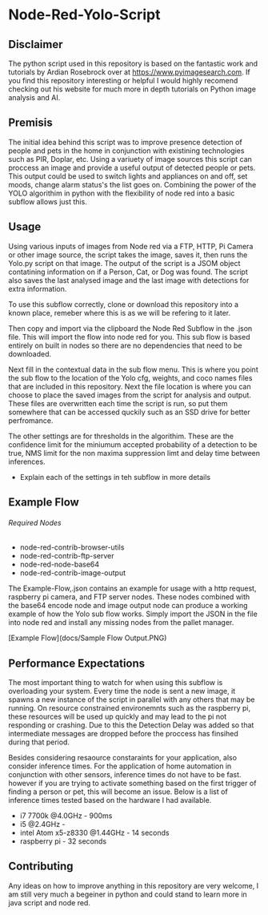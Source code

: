 # Node-Red-Yolo-Script

## Disclaimer
The python script used in this repository is based on the fantastic work and tutorials by Ardian Rosebrock over at https://www.pyimagesearch.com. If you find this repository interesting or helpful I would highly recomend checking out his website for much more in depth tutorials on Python image analysis and AI.

## Premisis
The initial idea behind this script was to improve presence detection of people and pets in the home in conjunction with existining technologies such as PIR, Doplar, etc. Using a variuety of image sources this script can proccess an image and provide a useful output of detected people or pets. This output could be used to switch lights and appliances on and off, set moods, change alarm status's the list goes on. Combining the power of the YOLO algorithim in python with the flexibility of node red into a basic subflow allows just this.

## Usage
Using various inputs of images from Node red via a FTP, HTTP, Pi Camera or other image source, the script takes the image, saves it, then runs the Yolo.py script on that image. The output of the script is a JSOM object contatining information on if a Person, Cat, or Dog was found. The script also saves the last analysed image and the last image with detections for extra information.

To use this subflow correctly, clone or download this repository into a known place, remeber where this is as we will be refering to it later. 

Then copy and import via the clipboard the Node Red Subflow in the .json file. This will import the flow into node red for you. This sub flow is based entirely on built in nodes so there are no dependencies that need to be downloaded. 

Next fill in the contextual data in the sub flow menu. This is where you point the sub flow to the location of the Yolo cfg, weights, and coco names files that are included in this repository. Next the file location is where you can choose to place the saved images from the script for analysis and output. These files are overwritten each time the script is run, so put them somewhere that can be accessed quckily such as an SSD drive for better perfromance.

The other settings are for thresholds in the algorithim. These are the confidence limit for the miniumum accepted probability of a detection to be true, NMS limit for the non maxima suppression limt and delay time between inferences.

- Explain each of the settings in teh subflow in more details 

## Example Flow
###### Required Nodes
- node-red-contrib-browser-utils
- node-red-contrib-ftp-server
- node-red-node-base64
- node-red-contrib-image-output

The Example-Flow,.json contains an example for usage with a http request, raspberry pi camera, and FTP server nodes. These nodes combined with the base64 encode node and image output node can produce a working example of how the Yolo sub flow works. Simply import the JSON in the file into node red and install any missing nodes from the pallet manager.

[Example Flow](docs/Sample Flow Output.PNG)

## Performance Expectations
The most important thing to watch for when using this subflow is overloading your system. Every time the node is sent a new image, it spawns a new instance of the script in parallel with any others that may be running. On resource constrained environemnts such as the raspberry pi, these resources will be used up quickly and may lead to the pi not responding or crashing. Due to this the Detection Delay was added so that intermediate messages are dropped before the proccess has finsihed during that period.

Besides considering resaource constaraints for your application, also consider inference times. For the application of home automation in conjunction with other sensors, inference times do not have to be fast. however if you are trying to activate something based on the first trigger of finding a person or pet, this will become an issue. Below is a list of inference times tested based on the hardware I had available.

- i7 7700k @4.0GHz - 900ms
- i5 @2.4GHz - 
- intel Atom x5-z8330 @1.44GHz - 14 seconds
- raspberry pi - 32 seconds

## Contributing
Any ideas on how to improve anything in this repository are very welcome, I am still very much a begeiner in python and could stand to learn more in java script and node red.
